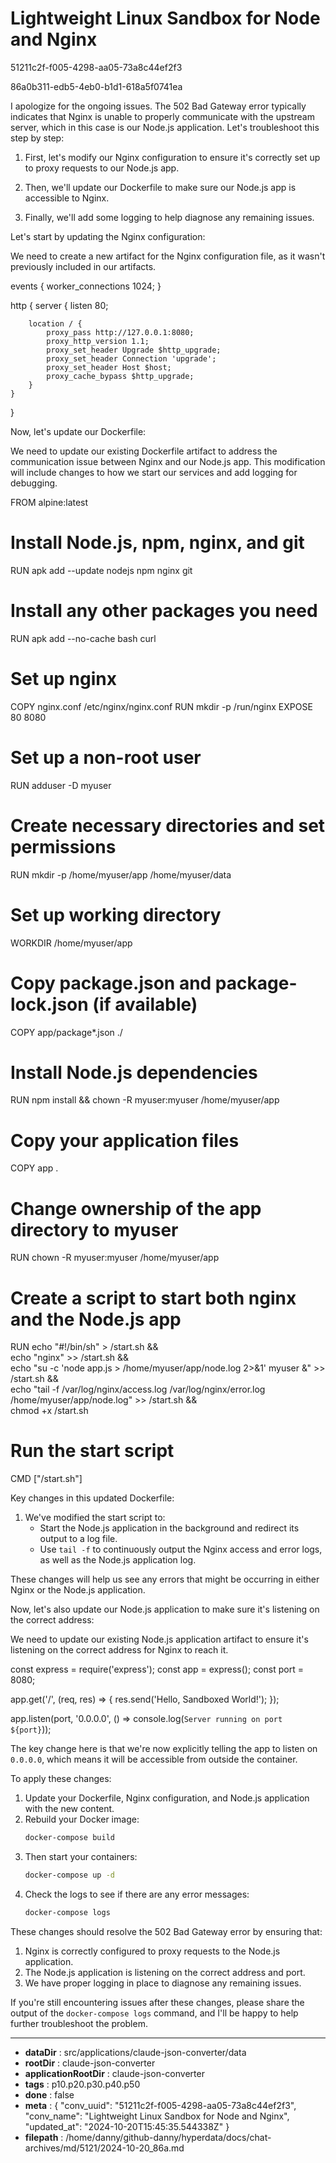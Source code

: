 # Lightweight Linux Sandbox for Node and Nginx

51211c2f-f005-4298-aa05-73a8c44ef2f3

86a0b311-edb5-4eb0-b1d1-618a5f0741ea

 I apologize for the ongoing issues. The 502 Bad Gateway error typically indicates that Nginx is unable to properly communicate with the upstream server, which in this case is our Node.js application. Let's troubleshoot this step by step:

1. First, let's modify our Nginx configuration to ensure it's correctly set up to proxy requests to our Node.js app.

2. Then, we'll update our Dockerfile to make sure our Node.js app is accessible to Nginx.

3. Finally, we'll add some logging to help diagnose any remaining issues.

Let's start by updating the Nginx configuration:

<antThinking>We need to create a new artifact for the Nginx configuration file, as it wasn't previously included in our artifacts.</antThinking>

<antArtifact identifier="nginx-conf" type="application/vnd.ant.code" language="nginx" title="Nginx Configuration">
events {
    worker_connections 1024;
}

http {
    server {
        listen 80;
        
        location / {
            proxy_pass http://127.0.0.1:8080;
            proxy_http_version 1.1;
            proxy_set_header Upgrade $http_upgrade;
            proxy_set_header Connection 'upgrade';
            proxy_set_header Host $host;
            proxy_cache_bypass $http_upgrade;
        }
    }
}
</antArtifact>

Now, let's update our Dockerfile:

<antThinking>We need to update our existing Dockerfile artifact to address the communication issue between Nginx and our Node.js app. This modification will include changes to how we start our services and add logging for debugging.</antThinking>

<antArtifact identifier="custom-alpine-dockerfile" type="application/vnd.ant.code" language="dockerfile" title="Custom Alpine Linux Dockerfile with improved setup">
FROM alpine:latest

# Install Node.js, npm, nginx, and git
RUN apk add --update nodejs npm nginx git

# Install any other packages you need
RUN apk add --no-cache bash curl

# Set up nginx
COPY nginx.conf /etc/nginx/nginx.conf
RUN mkdir -p /run/nginx
EXPOSE 80 8080

# Set up a non-root user
RUN adduser -D myuser

# Create necessary directories and set permissions
RUN mkdir -p /home/myuser/app /home/myuser/data

# Set up working directory
WORKDIR /home/myuser/app

# Copy package.json and package-lock.json (if available)
COPY app/package*.json ./

# Install Node.js dependencies
RUN npm install && chown -R myuser:myuser /home/myuser/app

# Copy your application files
COPY app .

# Change ownership of the app directory to myuser
RUN chown -R myuser:myuser /home/myuser/app

# Create a script to start both nginx and the Node.js app
RUN echo "#!/bin/sh" > /start.sh && \
    echo "nginx" >> /start.sh && \
    echo "su -c 'node app.js > /home/myuser/app/node.log 2>&1' myuser &" >> /start.sh && \
    echo "tail -f /var/log/nginx/access.log /var/log/nginx/error.log /home/myuser/app/node.log" >> /start.sh && \
    chmod +x /start.sh

# Run the start script
CMD ["/start.sh"]
</antArtifact>

Key changes in this updated Dockerfile:

1. We've modified the start script to:
   - Start the Node.js application in the background and redirect its output to a log file.
   - Use `tail -f` to continuously output the Nginx access and error logs, as well as the Node.js application log.

These changes will help us see any errors that might be occurring in either Nginx or the Node.js application.

Now, let's also update our Node.js application to make sure it's listening on the correct address:

<antThinking>We need to update our existing Node.js application artifact to ensure it's listening on the correct address for Nginx to reach it.</antThinking>

<antArtifact identifier="nodejs-app" type="application/vnd.ant.code" language="javascript" title="Node.js Application">
const express = require('express');
const app = express();
const port = 8080;

app.get('/', (req, res) => {
  res.send('Hello, Sandboxed World!');
});

app.listen(port, '0.0.0.0', () => console.log(`Server running on port ${port}`));
</antArtifact>

The key change here is that we're now explicitly telling the app to listen on `0.0.0.0`, which means it will be accessible from outside the container.

To apply these changes:

1. Update your Dockerfile, Nginx configuration, and Node.js application with the new content.
2. Rebuild your Docker image:
   ```bash
   docker-compose build
   ```
3. Then start your containers:
   ```bash
   docker-compose up -d
   ```
4. Check the logs to see if there are any error messages:
   ```bash
   docker-compose logs
   ```

These changes should resolve the 502 Bad Gateway error by ensuring that:
1. Nginx is correctly configured to proxy requests to the Node.js application.
2. The Node.js application is listening on the correct address and port.
3. We have proper logging in place to diagnose any remaining issues.

If you're still encountering issues after these changes, please share the output of the `docker-compose logs` command, and I'll be happy to help further troubleshoot the problem.

---

* **dataDir** : src/applications/claude-json-converter/data
* **rootDir** : claude-json-converter
* **applicationRootDir** : claude-json-converter
* **tags** : p10.p20.p30.p40.p50
* **done** : false
* **meta** : {
  "conv_uuid": "51211c2f-f005-4298-aa05-73a8c44ef2f3",
  "conv_name": "Lightweight Linux Sandbox for Node and Nginx",
  "updated_at": "2024-10-20T15:45:35.544338Z"
}
* **filepath** : /home/danny/github-danny/hyperdata/docs/chat-archives/md/5121/2024-10-20_86a.md